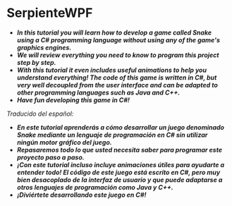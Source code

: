 # SerpienteWPF

- **_In this tutorial you will learn how to develop a game called Snake using a C# programming language without using any of the game's graphics engines._**
- **_We will review everything you need to know to program this project step by step._**
- **_With this tutorial it even includes useful animations to help you understand everything! The code of this game is written in C#, but very well decoupled from the user interface and can be adapted to other programming languages ​​such as Java and C++._**
- **_Have fun developing this game in C#!_**

_Traducido del español:_

- **_En este tutorial aprenderás a cómo desarrollar un juego denominado Snake mediante un lenguaje de programación en C# sin utilizar ningún motor gráfico del juego._**
- **_Repasaremos todo lo que usted necesita saber para programar este proyecto paso a paso._**
- **_¡Con este tutorial incluso incluye animaciones útiles para ayudarte a entender todo! El código de este juego está escrito en C#, pero muy bien desacoplado de la interfaz de usuario y que puede adaptarse a otros lenguajes de programación como Java y C++._**
- **_¡Diviértete desarrollando este juego en C#!_**
